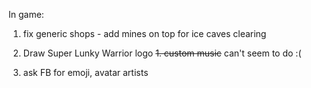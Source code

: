 In game:
1. fix generic shops - add mines on top for ice caves clearing

1. Draw Super Lunky Warrior logo
~~1. custom music~~ can't seem to do :(
1. ask FB for emoji, avatar artists